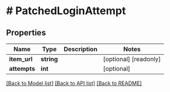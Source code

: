 # # PatchedLoginAttempt

## Properties

Name | Type | Description | Notes
------------ | ------------- | ------------- | -------------
**item_url** | **string** |  | [optional] [readonly]
**attempts** | **int** |  | [optional]

[[Back to Model list]](../../README.md#models) [[Back to API list]](../../README.md#endpoints) [[Back to README]](../../README.md)

